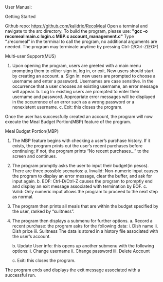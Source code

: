 User Manual:

Getting Started

  Github repo: https://github.com/kalidrio/RecoMeal 
  Open a terminal and navigate to the src directory.
  To build the program, please use: 
**"gcc -o recomeal main.c login.c MBP.c account_management.c"**
  Type “./recomeal” in the terminal to call the program, no additional arguments are needed.
  The program may terminate anytime by pressing Ctrl-D/Ctrl-Z(EOF)

Multi-user Support(MUS)

1. Upon opening the program, users are greeted with a main menu prompting them to either sign in, log in, or exit. New users should start by creating an account. 
    a. Sign In: new users are prompted to choose a username and enter a password. 
        Usernames are case sensitive.
        In the occurrence that a user chooses an existing username, an error message will appear. 
    b. Log In: existing users are prompted to enter their username and password. 
        Appropriate error messages will be displayed in the occurrence of an error such as a wrong password or a nonexistent username. 
    c. Exit: this closes the program. 

Once the user has successfully created an account, the program will now execute the Meal Budget Portion(MBP) feature of the program.


Meal Budget Portion(MBP)

1. The MBP feature begins with checking a user’s purchase history. If it exists, the program prints out the user’s recent purchases before
   continuing; if not, the program prints “No recent purchases…” to the screen and continues.

2. The program promptly asks the user to input their budget(in pesos). There are three possible scenarios:
      a. Invalid: Non-numeric input causes the program to display an error message, clear the buffer, and ask for input again.
      b. EOF: Ctrl-D/Ctrl-Z causes the program to promptly end and display an exit message associated with termination by EOF.
      c. Valid: Only numeric input allows the program to proceed to the next step as normal.

3. The program then prints all meals that are within the budget specified by the user, ranked by “sulitness”.

4. The program then displays a submenu for further options.
    a. Record a recent purchase: the program asks for the following data:
        i.  Dish name
       ii.  Dish price
      iii.  Sulitness
   The data is stored in a history file associated with the user’s account.

    b. Update User info: this opens up another submenu with the following options:
        i.  Change username
       ii.  Change password
      iii.  Delete Account

    c. Exit: this closes the program.
   
The program ends and displays the exit message associated with a successful run.





